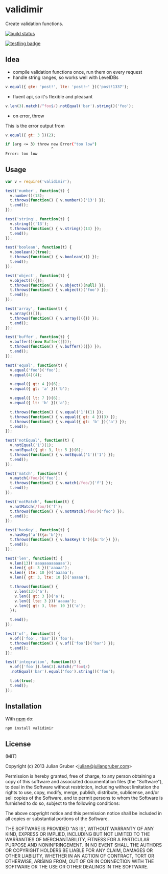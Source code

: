 
# validimir

Create validation functions.

[![build status](https://secure.travis-ci.org/juliangruber/validimir.png)](http://travis-ci.org/juliangruber/validimir)

[![testling badge](https://ci.testling.com/juliangruber/validimir.png)](https://ci.testling.com/juliangruber/validimir)

## Idea

* compile validation functions once, run them on every request
* handle string ranges, so works well with LevelDBs

```js
v.equal({ gte: 'post!', lte: 'post!~' })('post!1337');
```

* fluent api, so it's flexible and pleasant

```js
v.len(3).match(/^foo$/).notEqual('bar').string()('foo');
```

* on error, throw

This is the error output from

```js
v.equal({ gt: 3 })(2);
```

```bash
if (arg <= 3) throw new Error("too low")
                    ^
Error: too low
```

## Usage

```js
var v = require('validimir');

test('number', function(t) {
  v.number()(13);
  t.throws(function() { v.number()('13') });
  t.end();
});

test('string', function(t) {
  v.string()('13');
  t.throws(function() { v.string()(13) });
  t.end();
});

test('boolean', function(t) {
  v.boolean()(true);
  t.throws(function() { v.boolean()() });
  t.end();
});

test('object', function(t) {
  v.object()({});
  t.throws(function() { v.object()(null) });
  t.throws(function() { v.object()('foo') });
  t.end();
});

test('array', function(t) {
  v.array()([]);
  t.throws(function() { v.array()({}) });
  t.end();
});

test('buffer', function(t) {
  v.buffer()(new Buffer([]));
  t.throws(function() { v.buffer()({}) });
  t.end();
});

test('equal', function(t) {
  v.equal('foo')('foo');
  v.equal(4)(4);

  v.equal({ gt: 4 })(6);
  v.equal({ gt: 'a' })('b');

  v.equal({ lt: 7 })(6);
  v.equal({ lt: 'b' })('a');

  t.throws(function() { v.equal('1')(1) });
  t.throws(function() { v.equal({ gt: 4 })(3) });
  t.throws(function() { v.equal({ gt: 'b' })('a') });
  t.end();
});

test('notEqual', function(t) {
  v.notEqual('1')(1);
  v.notEqual({ gt: 3, lt: 5 })(6);
  t.throws(function() { v.notEqual('1')('1') });
  t.end();
});

test('match', function(t) {
  v.match(/foo/)('foo');
  t.throws(function() { v.match(/foo/)('f') });
  t.end();
});

test('notMatch', function(t) {
  v.notMatch(/foo/)('f');
  t.throws(function() { v.notMatch(/foo/)('foo') });
  t.end();
});

test('hasKey', function(t) {
  v.hasKey('a')({a:'b'});
  t.throws(function() { v.hasKey('b')({a:'b'}) });
  t.end();
});

test('len', function(t) {
  v.len(13)('aaaaaaaaaaaaa');
  v.len({ gt: 3 })('aaaaa');
  v.len({ lte: 10 })('aaaaa');
  v.len({ gt: 3, lte: 10 })('aaaaa');

  t.throws(function() {
    v.len(13)('a');
    v.len({ gt: 3 })('a');
    v.len({ lte: 3 })('aaaaa');
    v.len({ gt: 3, lte: 10 })('a');
  });

  t.end();
});

test('of', function(t) {
  v.of(['foo', 'bar'])('foo');
  t.throws(function() { v.of(['foo'])('bar') });
  t.end();
});

test('integration', function(t) {
  v.of(['foo']).len(3).match(/^foo$/)
  .notEqual('bar').equal('foo').string()('foo');

  t.ok(true);
  t.end();
});
```

## Installation

With [npm](https://npmjs.org) do:

```bash
npm install validimir
```

## License

(MIT)

Copyright (c) 2013 Julian Gruber &lt;julian@juliangruber.com&gt;

Permission is hereby granted, free of charge, to any person obtaining a copy of
this software and associated documentation files (the "Software"), to deal in
the Software without restriction, including without limitation the rights to
use, copy, modify, merge, publish, distribute, sublicense, and/or sell copies
of the Software, and to permit persons to whom the Software is furnished to do
so, subject to the following conditions:

The above copyright notice and this permission notice shall be included in all
copies or substantial portions of the Software.

THE SOFTWARE IS PROVIDED "AS IS", WITHOUT WARRANTY OF ANY KIND, EXPRESS OR
IMPLIED, INCLUDING BUT NOT LIMITED TO THE WARRANTIES OF MERCHANTABILITY,
FITNESS FOR A PARTICULAR PURPOSE AND NONINFRINGEMENT. IN NO EVENT SHALL THE
AUTHORS OR COPYRIGHT HOLDERS BE LIABLE FOR ANY CLAIM, DAMAGES OR OTHER
LIABILITY, WHETHER IN AN ACTION OF CONTRACT, TORT OR OTHERWISE, ARISING FROM,
OUT OF OR IN CONNECTION WITH THE SOFTWARE OR THE USE OR OTHER DEALINGS IN THE
SOFTWARE.

